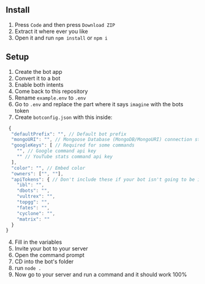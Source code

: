 ## Install
1. Press `Code` and then press `Download ZIP`
2. Extract it where ever you like
3. Open it and run `npm install` or `npm i`

## Setup
1. Create the bot app
2. Convert it to a bot
3. Enable both intents
4. Come back to this repository
5. Rename `example.env` to `.env`
6. Go to `.env` and replace the part where it says `imagine` with the bots token
7. Create `botconfig.json` with this inside:
```js
 {
  "defaultPrefix": "", // Default bot prefix
  "mongoURI": "", // Mongoose Database (MongoDB/MongoURI) connection string
  "googleKeys": [ // Required for some commands
    "", // Google command api key
    "" // YouTube stats command api key
  ],
  "color": "", // Embed color
  "owners": ["", ""],
  "apiTokens": { // Don't include these if your bot isn't going to be in any bot lists
    "ibl": "",
    "dbots": "",
    "vultrex": "",
    "topgg": "",
    "fates": "",
    "cyclone": "",
    "matrix": ""
  }
}
```
4. Fill in the variables
5. Invite your bot to your server
6. Open the command prompt
7. CD into the bot's folder
8. run `node .`
9. Now go to your server and run a command and it should work 100%
